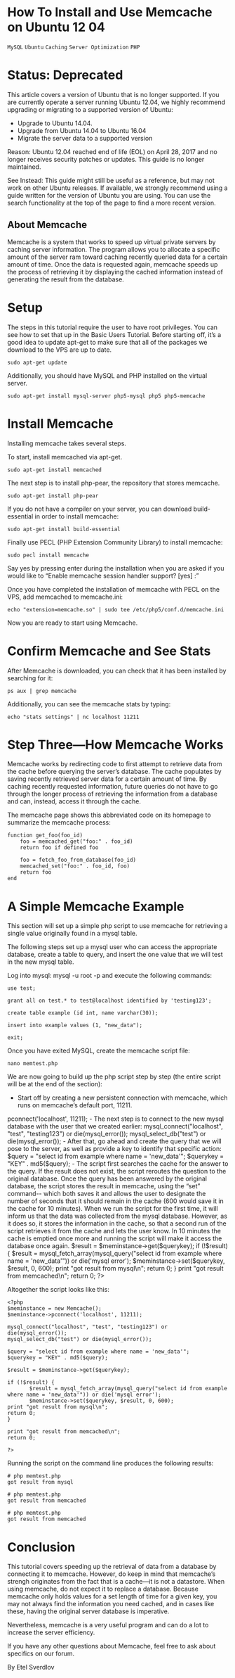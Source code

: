 # How To Install and Use Memcache on Ubuntu 12 04

```MySQL``` ```Ubuntu``` ```Caching``` ```Server Optimization``` ```PHP```











# Status: Deprecated


This article covers a version of Ubuntu that is no longer supported.  If you are currently operate a server running Ubuntu 12.04, we highly recommend upgrading or migrating to a supported version of Ubuntu:


- Upgrade to Ubuntu 14.04.
- Upgrade from Ubuntu 14.04 to Ubuntu 16.04
- Migrate the server data to a supported version

Reason:
Ubuntu 12.04 reached end of life (EOL) on April 28, 2017 and no longer receives security patches or updates.  This guide is no longer maintained.


See Instead:
This guide might still be useful as a reference, but may not work on other Ubuntu releases.  If available, we strongly recommend using a guide written for the version of Ubuntu you are using.   You can use the search functionality at the top of the page to find a more recent version.


## About Memcache


Memcache is a system that works to speed up virtual private servers by caching server information. The program allows you to allocate a specific amount of the server ram toward caching recently queried data for a certain amount of time. Once the data is requested again, memcache speeds up the process of retrieving it by displaying the cached information instead of generating the result from the database.


# Setup


The steps in this tutorial require the user to have root privileges. You can see how to set that up in the Basic Users Tutorial. 
Before starting off, it’s a good idea to update apt-get to make sure that all of the packages we download to the VPS are up to date.


```
sudo apt-get update
```


Additionally, you should have MySQL and PHP installed on the virtual server.


```
sudo apt-get install mysql-server php5-mysql php5 php5-memcache
```


# Install Memcache


Installing memcache takes several steps.


To start, install memcached via apt-get.


```
sudo apt-get install memcached
```


The next step is to install php-pear, the repository that stores memcache.


```
sudo apt-get install php-pear
```


If you do not have a compiler on your server, you can download build-essential in order to install memcache:


```
sudo apt-get install build-essential
```


Finally use PECL (PHP Extension Community Library) to install memcache:


```
sudo pecl install memcache
```


Say yes by pressing enter during the installation when you are asked if you would like to “Enable memcache session handler support? [yes] :”


Once you have completed the installation of memcache with PECL on the VPS, add memcached to memcache.ini:


```
echo "extension=memcache.so" | sudo tee /etc/php5/conf.d/memcache.ini
```


Now you are ready to start using Memcache.


# Confirm Memcache and See Stats


After Memcache is downloaded, you can check that it has been installed by searching for it:


```
ps aux | grep memcache
```


Additionally, you can see the memcache stats by typing:


```
echo "stats settings" | nc localhost 11211
```


# Step Three—How Memcache Works


Memcache works by redirecting code to first attempt to retrieve data from the cache before querying the server’s database. The cache populates by saving recently retrieved server data for a certain amount of time. By caching recently requested information, future queries do not have to go through the longer process of retrieving the information from a database and can, instead, access it through the cache.


The memcache page shows this abbreviated code on its homepage to summarize the memcache process:


```
function get_foo(foo_id)
    foo = memcached_get("foo:" . foo_id)
    return foo if defined foo

    foo = fetch_foo_from_database(foo_id)
    memcached_set("foo:" . foo_id, foo)
    return foo
end
```


# A Simple Memcache Example


This section will set up a simple php script to use memcache for retrieving a single value originally found in a mysql table.


The following steps set up a mysql user who can access the appropriate database, create a table to query, and insert the one value that we will test in the new mysql table.


Log into mysql: mysql -u root -p and execute the following commands:


```
use test;

grant all on test.* to test@localhost identified by 'testing123';

create table example (id int, name varchar(30));

insert into example values (1, "new_data");

exit;

```


Once you have exited MySQL, create the memcache script file:


```
nano memtest.php
```


We are now going to build up the php script step by step (the entire script will be at the end of the section):


- Start off by creating a new persistent connection with memcache, which runs on memcache’s default port, 11211. 
<?php
$meminstance = new Memcache();
$meminstance->pconnect('localhost', 11211);
- The next step is to connect to the new mysql database with the user that we created earlier:
mysql_connect("localhost", "test", "testing123") or die(mysql_error());
mysql_select_db("test") or die(mysql_error());
- After that, go ahead and create the query that we will pose to the server, as well as provide a key to identify that specific action:
$query = "select id from example where name = 'new_data'";
$querykey = "KEY" . md5($query);
- The script first searches the cache for the answer to the query.  If the result does not exist, the script reroutes the question to the original database. Once the query has been answered by the original database, the script stores the result in memcache, using the “set” command-- which both saves it and allows the user to designate the number of seconds that it should remain in the cache (600 would save it in the cache for 10 minutes). 
When we run the script for the first time, it will inform us that the data was collected from the mysql database. However, as it does so, it stores the information in the cache, so that a second run of the script retrieves it from the cache and lets the user know.
In 10 minutes the cache is emptied once more and running the script will make it access the database once again.
$result = $meminstance->get($querykey);

if (!$result) {
       $result = mysql_fetch_array(mysql_query("select id from example where name = 'new_data'")) or die('mysql error');
       $meminstance->set($querykey, $result, 0, 600);
print "got result from mysql\n";
return 0;
}

print "got result from memcached\n";
return 0;

?>

Altogether the script looks like this:


```
<?php
$meminstance = new Memcache();
$meminstance->pconnect('localhost', 11211);

mysql_connect("localhost", "test", "testing123") or die(mysql_error());
mysql_select_db("test") or die(mysql_error());

$query = "select id from example where name = 'new_data'";
$querykey = "KEY" . md5($query);

$result = $meminstance->get($querykey);

if (!$result) {
       $result = mysql_fetch_array(mysql_query("select id from example where name = 'new_data'")) or die('mysql error');
       $meminstance->set($querykey, $result, 0, 600);
print "got result from mysql\n";
return 0;
}

print "got result from memcached\n";
return 0;

?>
```


Running the script on the command line produces the following results:


```
# php memtest.php 
got result from mysql

# php memtest.php 
got result from memcached

# php memtest.php 
got result from memcached
```


# Conclusion


This tutorial covers speeding up the retrieval of data from a database by connecting it to memcache. However, do keep in mind that memcache’s strengh originates from the fact that is a cache—it is not a datastore. When using memcache, do not expect it to  replace a database. Because memcache only holds values for a set length of time for a given key, you may not always find the information you need cached, and in cases like these, having the original server database is imperative.


Nevertheless, memcache is a very useful program and can do a lot to increase the server efficiency.


If you have any other questions about Memcache, feel free to ask about specifics on our forum.


By Etel Sverdlov
